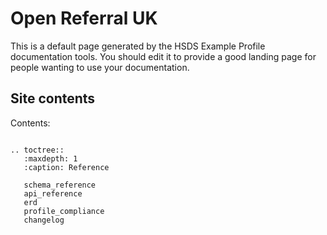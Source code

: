 Open Referral UK
=====

This is a default page generated by the HSDS Example Profile documentation tools. You should edit it to provide a good landing page for people wanting to use your documentation.

## Site contents

Contents:

```{eval-rst}

.. toctree::
   :maxdepth: 1
   :caption: Reference

   schema_reference
   api_reference
   erd
   profile_compliance   
   changelog

```

